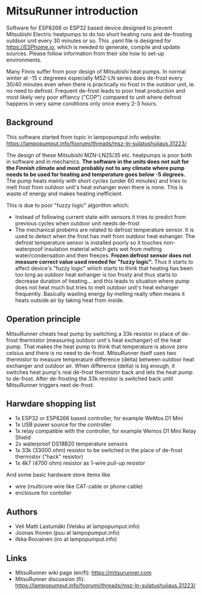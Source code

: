 # MitsuRunner introduction
Software for ESP8266 or ESP32 based device designed to prevent Mitsubishi Electric heatpumps to do too short heating runs and de-frosting outdoor unit every 30 minutes or so. This .yaml file is designed for https://ESPhome.io, which is needed to generate, compile and update sources. Please follow information from their site how to set-up environments.

Many Finns suffer from poor design of Mitsubishi heat pumps. In normal winter at -15 c degreees especially MSZ-LN series does de-frost every 30/40 minutes even when there is practically no frost in the outdoor unit, ie. no need to defrost. Frequent de-frost leads to poor heat production and most likely very poor effiency ("COP") compared to unit where defrost happens in very same conditions only once every 2-3 hours. 

## Background
This software started from topic in lampopumput.info website: https://lampopumput.info/foorumi/threads/msz-ln-sulatushuijaus.31223/ 

The design of these Mitsubishi MZN-LN25/35 etc. heatpumps is poor both in software and in mechanics. **The software in the units does not suit for the Finnish climate and most probably not to any climate where pump needs to be used for heating and temperature goes below -5 degrees.** The pump heats mainly with short cycles (under 60 minutes) and tries to melt frost from outdoor unit's heat exhanger even there is none. This is waste of energy and makes heating inefficient. 

This is due to poor "fuzzy logic" algorithm which: 
- Instead of following current state with sensors it tries to predict from previous cycles when outdoor unit needs de-frost 
- The mechanical probems are related to defrost temperature sensor. It is used to detect when the frost has melt from outdoor heat exhanger. The defrost temperature sensor is installed poorly so it touches non-waterproof insulation material which gets wet from melting water/condensation and then freezes. **Frozen defrost sensor does not measure correct value used needed for "fuzzy logic".** Thus it starts to affect device's "fuzzy logic" which starts to think that heating has been too long as outdoor heat exhanger is too frosty and thus starts to decrease duration of heating... and this leads to situation where pump does not heat much but tries to melt outdoor unit's heat exhanger frequently. Basically wasting energy by melting really often means it heats outside air by taking heat from inside. 

## Operation principle
MitsuRunner cheats heat pump by switching a 33k resistor in place of de-frost thermistor (measuring outdoor unit's heat exchanger) of the heat pump. That makes the heat pump to think that temperature is above zero celsius and there is no need to de-frost. MitsuRunner itself uses two thermistor to measure temperature difference (delta) between outdoor heat exchanger and outdoor air. When difference (delta) is big enough, it switches heat pump's real de-frost thermistor back and lets the heat pump to de-frost. After de-frosting the 33k resistor is switched back until MitsuRunner triggers next de-frost.

## Harwdare shopping list
- 1x ESP32 or ESP8266 based controller, for example WeMos D1 Mini
- 1x USB power source for the controller
- 1x relay compatible with the controller, for example Wemos D1 Mini Relay Shield
- 2x waterproof DS18B20 temperature sensors
- 1x 33k (33000 ohm) resistor to be switched in the place of de-frost thermistor ("hack" resistor)
- 1x 4k7 (4700 ohm) resistor as 1-wire pull-up resistor

And some basic hardware store items like 
- wire (multicore wire like CAT-cable or phone cable)
- enclosure for contoller

## Authors
- Veli Matti Lastumäki (Velsku at lampopumput.info)
- Joonas Ihonen (puu at lampopumput.info)
- Ilkka Roivainen (iro at lampopumput.info)

## Links
- MitsuRunner wiki page (en/fi): https://mitsurunner.com
- MitsuRunner discussion (fi): https://lampopumput.info/foorumi/threads/msz-ln-sulatushuijaus.31223/
